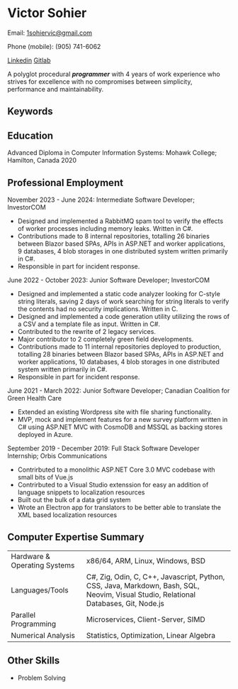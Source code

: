 # Victor Sohier

Email: [1sohiervic@gmail.com](mailto:1sohiervic@gmail.com)

Phone (mobile): (905) 741-6062

[Linkedin](https://www.linkedin.com/in/victor-sohier)
[Gitlab](https://gitlab.com/T3CHN01200)

A polyglot procedural ***programmer*** with 4 years of work experience who strives for excellence with no compromises
between simplicity, performance and maintainability.

## Keywords

## Education

Advanced Diploma in Computer Information Systems: Mohawk College; Hamilton, Canada 2020

## Professional Employment

November 2023 - June 2024: Intermediate Software Developer; InvestorCOM

- Designed and implemented a RabbitMQ spam tool to verify the effects of worker processes including memory leaks.
	Written in C#.
- Contributions made to 8 internal repositories, totalling 26 binaries between Blazor based SPAs, APIs in ASP.NET and
	worker applications, 9 databases, 4 blob storages in one distributed system written primarily in C#.
- Responsible in part for incident response.

June 2022 - October 2023: Junior Software Developer; InvestorCOM

- Designed and implemented a static code analyzer looking for C-style string literals, saving 2 days of work searching
	for string literals to verify the contents had no security implications. Written in C.
- Designed and implemented a code generation utility utilizing the rows of a CSV and a template file as input. Written
	in C#.
- Contributed to the rewrite of 2 legacy services.
- Major contributor to 2 completely green field developments.
- Contributions made to 11 internal repositories deployed to production, totalling 28 binaries between Blazor based
	SPAs, APIs in ASP.NET and worker applications, 10 databases, 4 blob storages in one distributed system written
	primarily in C#.
- Responsible in part for incident response.

June 2021 - March 2022: Junior Software Developer; Canadian Coalition for Green Health Care

- Extended an existing Wordpress site with file sharing functionality.
- MVP, mock and implement features for a new survey platform written in C# using ASP.NET MVC with CosmoDB and MSSQL as
	backing stores deployed in Azure.

September 2019 - December 2019: Full Stack Software Developer Internship; Orbis Communications

- Contrirbuted to a monolithic ASP.NET Core 3.0 MVC codebase with small bits of Vue.js
- Contrirbuted to a Visual Studio extenssion for easy an addition of language snippets to localization resources
- Built out the bulk of a data grid system
- Wrote an Electron app for translators to be better able to translate the XML based localization resources

## Computer Expertise Summary

|                                   |                                                                                                                                      |
|-----------------------------------|--------------------------------------------------------------------------------------------------------------------------------------|
| Hardware & Operating Systems      | x86/64, ARM, Linux, Windows, BSD                                                                                                     |
| Languages/Tools                   | C#, Zig, Odin, C, C++, Javascript, Python, CSS, Java, Markdown, Bash, SQL, Neovim, Visual Studio, Relational Databases, Git, Node.js |
| Parallel Programming              | Microservices, Client-Server, SIMD                                                                                                   |
| Numerical Analysis                | Statistics, Optimization, Linear Algebra                                                                                             |

## Other Skills

- Problem Solving
